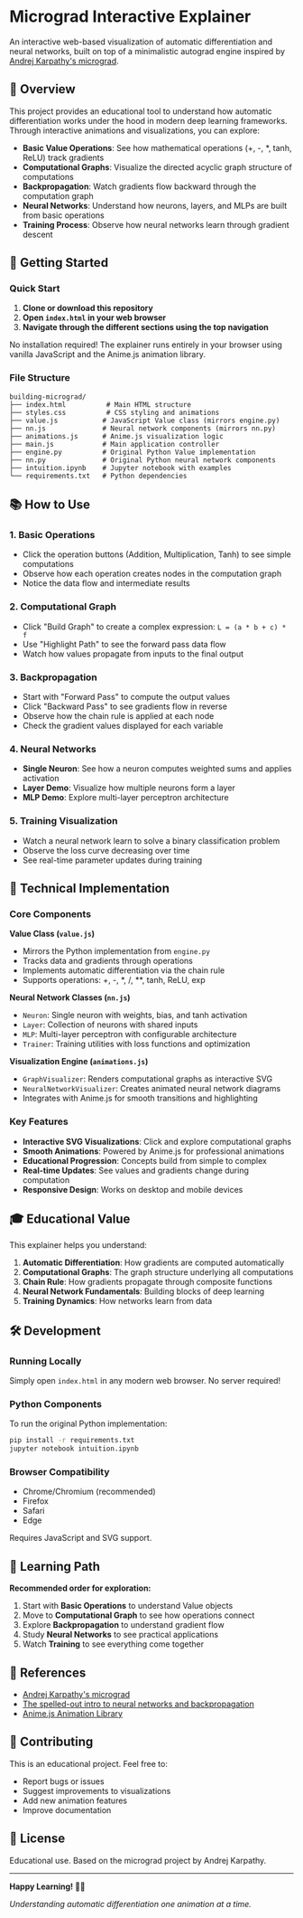 # Micrograd Interactive Explainer

An interactive web-based visualization of automatic differentiation and neural networks, built on top of a minimalistic autograd engine inspired by [Andrej Karpathy's micrograd](https://github.com/karpathy/micrograd).

## 🎯 Overview

This project provides an educational tool to understand how automatic differentiation works under the hood in modern deep learning frameworks. Through interactive animations and visualizations, you can explore:

- **Basic Value Operations**: See how mathematical operations (+, -, *, tanh, ReLU) track gradients
- **Computational Graphs**: Visualize the directed acyclic graph structure of computations  
- **Backpropagation**: Watch gradients flow backward through the computation graph
- **Neural Networks**: Understand how neurons, layers, and MLPs are built from basic operations
- **Training Process**: Observe how neural networks learn through gradient descent

## 🚀 Getting Started

### Quick Start

1. **Clone or download this repository**
2. **Open `index.html` in your web browser**
3. **Navigate through the different sections using the top navigation**

No installation required! The explainer runs entirely in your browser using vanilla JavaScript and the Anime.js animation library.

### File Structure

```
building-micrograd/
├── index.html          # Main HTML structure
├── styles.css          # CSS styling and animations
├── value.js           # JavaScript Value class (mirrors engine.py)
├── nn.js              # Neural network components (mirrors nn.py)
├── animations.js      # Anime.js visualization logic
├── main.js            # Main application controller
├── engine.py          # Original Python Value implementation
├── nn.py              # Original Python neural network components
├── intuition.ipynb    # Jupyter notebook with examples
└── requirements.txt   # Python dependencies
```

## 📚 How to Use

### 1. Basic Operations
- Click the operation buttons (Addition, Multiplication, Tanh) to see simple computations
- Observe how each operation creates nodes in the computation graph
- Notice the data flow and intermediate results

### 2. Computational Graph
- Click "Build Graph" to create a complex expression: `L = (a * b + c) * f`
- Use "Highlight Path" to see the forward pass data flow
- Watch how values propagate from inputs to the final output

### 3. Backpropagation
- Start with "Forward Pass" to compute the output values
- Click "Backward Pass" to see gradients flow in reverse
- Observe how the chain rule is applied at each node
- Check the gradient values displayed for each variable

### 4. Neural Networks
- **Single Neuron**: See how a neuron computes weighted sums and applies activation
- **Layer Demo**: Visualize how multiple neurons form a layer
- **MLP Demo**: Explore multi-layer perceptron architecture

### 5. Training Visualization  
- Watch a neural network learn to solve a binary classification problem
- Observe the loss curve decreasing over time
- See real-time parameter updates during training

## 🔧 Technical Implementation

### Core Components

**Value Class (`value.js`)**
- Mirrors the Python implementation from `engine.py`
- Tracks data and gradients through operations
- Implements automatic differentiation via the chain rule
- Supports operations: +, -, *, /, **, tanh, ReLU, exp

**Neural Network Classes (`nn.js`)**
- `Neuron`: Single neuron with weights, bias, and tanh activation
- `Layer`: Collection of neurons with shared inputs  
- `MLP`: Multi-layer perceptron with configurable architecture
- `Trainer`: Training utilities with loss functions and optimization

**Visualization Engine (`animations.js`)**
- `GraphVisualizer`: Renders computational graphs as interactive SVG
- `NeuralNetworkVisualizer`: Creates animated neural network diagrams
- Integrates with Anime.js for smooth transitions and highlighting

### Key Features

- **Interactive SVG Visualizations**: Click and explore computational graphs
- **Smooth Animations**: Powered by Anime.js for professional animations  
- **Educational Progression**: Concepts build from simple to complex
- **Real-time Updates**: See values and gradients change during computation
- **Responsive Design**: Works on desktop and mobile devices

## 🎓 Educational Value

This explainer helps you understand:

1. **Automatic Differentiation**: How gradients are computed automatically
2. **Computational Graphs**: The graph structure underlying all computations
3. **Chain Rule**: How gradients propagate through composite functions
4. **Neural Network Fundamentals**: Building blocks of deep learning
5. **Training Dynamics**: How networks learn from data

## 🛠 Development

### Running Locally
Simply open `index.html` in any modern web browser. No server required!

### Python Components  
To run the original Python implementation:

```bash
pip install -r requirements.txt
jupyter notebook intuition.ipynb
```

### Browser Compatibility
- Chrome/Chromium (recommended)
- Firefox  
- Safari
- Edge

Requires JavaScript and SVG support.

## 📖 Learning Path

**Recommended order for exploration:**

1. Start with **Basic Operations** to understand Value objects
2. Move to **Computational Graph** to see how operations connect  
3. Explore **Backpropagation** to understand gradient flow
4. Study **Neural Networks** to see practical applications
5. Watch **Training** to see everything come together

## 🔗 References

- [Andrej Karpathy's micrograd](https://github.com/karpathy/micrograd)
- [The spelled-out intro to neural networks and backpropagation](https://www.youtube.com/watch?v=VMj-3S1tku0)
- [Anime.js Animation Library](https://animejs.com/)

## 🤝 Contributing

This is an educational project. Feel free to:
- Report bugs or issues
- Suggest improvements to visualizations
- Add new animation features
- Improve documentation

## 📜 License

Educational use. Based on the micrograd project by Andrej Karpathy.

---

**Happy Learning! 🧠✨**

*Understanding automatic differentiation one animation at a time.*
